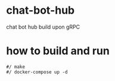 # chat-bot-hub
chat bot hub build upon gRPC

# how to build and run
```
#/ make
#/ docker-compose up -d
```



